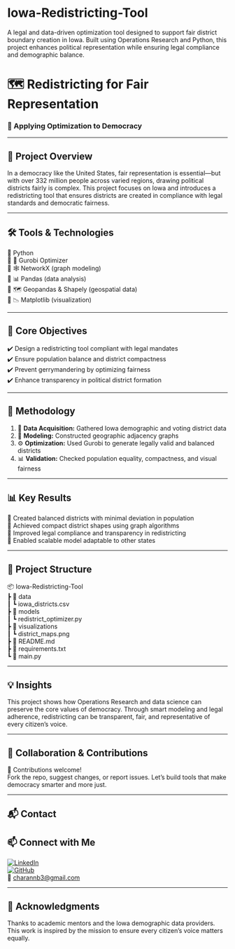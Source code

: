 # Iowa-Redistricting-Tool  
A legal and data-driven optimization tool designed to support fair district boundary creation in Iowa. Built using Operations Research and Python, this project enhances political representation while ensuring legal compliance and demographic balance.

# 🗺️ Redistricting for Fair Representation  
### 🧮 Applying Optimization to Democracy

---

## 🚀 Project Overview

In a democracy like the United States, fair representation is essential—but with over 332 million people across varied regions, drawing political districts fairly is complex. This project focuses on Iowa and introduces a redistricting tool that ensures districts are created in compliance with legal standards and democratic fairness.

---

## 🛠️ Tools & Technologies

🔹 Python  
🔹 🧠 Gurobi Optimizer  
🔹 🕸️ NetworkX (graph modeling)  
🔹 📊 Pandas (data analysis)  
🔹 🗺️ Geopandas & Shapely (geospatial data)  
🔹 📉 Matplotlib (visualization)

---

## 🎯 Core Objectives

✔️ Design a redistricting tool compliant with legal mandates  
✔️ Ensure population balance and district compactness  
✔️ Prevent gerrymandering by optimizing fairness  
✔️ Enhance transparency in political district formation

---

## 🔄 Methodology

1. 📂 **Data Acquisition:** Gathered Iowa demographic and voting district data  
2. 🧩 **Modeling:** Constructed geographic adjacency graphs  
3. ⚙️ **Optimization:** Used Gurobi to generate legally valid and balanced districts  
4. 📊 **Validation:** Checked population equality, compactness, and visual fairness

---

## 📊 Key Results

📌 Created balanced districts with minimal deviation in population  
📌 Achieved compact district shapes using graph algorithms  
📌 Improved legal compliance and transparency in redistricting  
📌 Enabled scalable model adaptable to other states

---

## 📁 Project Structure

📦 Iowa-Redistricting-Tool  
┣ 📂 data  
┃ ┗ iowa_districts.csv  
┣ 📂 models  
┃ ┗ redistrict_optimizer.py  
┣ 📂 visualizations  
┃ ┗ district_maps.png  
┣ 📄 README.md  
┣ 📄 requirements.txt  
┗ 📄 main.py  

---

## 💡 Insights

This project shows how Operations Research and data science can preserve the core values of democracy. Through smart modeling and legal adherence, redistricting can be transparent, fair, and representative of every citizen’s voice.

---

## 🤝 Collaboration & Contributions

🌟 Contributions welcome!  
Fork the repo, suggest changes, or report issues. Let’s build tools that make democracy smarter and more just.

---

## 📬 Contact

## 📫 Connect with Me  
[![LinkedIn](https://img.shields.io/badge/LinkedIn-0A66C2?style=flat&logo=linkedin&logoColor=white)](https://linkedin.com/in/charan28)  
[![GitHub](https://img.shields.io/badge/GitHub-181717?style=flat&logo=github&logoColor=white)](https://github.com/Charanb03)  
📧 charannb3@gmail.com  

---

## 🙏 Acknowledgments

Thanks to academic mentors and the Iowa demographic data providers. This work is inspired by the mission to ensure every citizen’s voice matters equally.
